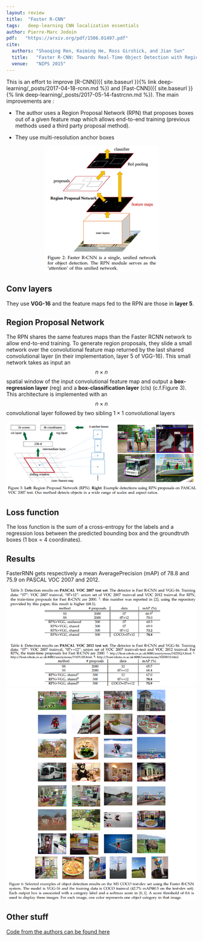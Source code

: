 ```yaml
---
layout: review
title:  "Faster R-CNN"
tags:   deep-learning CNN localization essentials 
author: Pierre-Marc Jodoin 
pdf:   "https://arxiv.org/pdf/1506.01497.pdf"
cite:
  authors: "Shaoqing Ren, Kaiming He, Ross Girshick, and Jian Sun"
  title:   "Faster R-CNN: Towards Real-Time Object Detection with Region Proposal Networks"
  venue:   "NIPS 2015"
---
```


This is an effort to improve [R-CNN]({{ site.baseurl }}{% link deep-learning/_posts/2017-04-18-rcnn.md %}) and [Fast-CNN]({{ site.baseurl }}{% link deep-learning/_posts/2017-05-14-fastrcnn.md %}). 
The main improvements are : 

* The author uses a Region Proposal Network (RPN) that proposes boxes out of a given feature map which allows end-to-end training (previous methods used a third party proposal method).

* They use multi-resolution anchor boxes

<div align="middle">
  <img src="/deep-learning/images/fasterrcnn/sc01.png" width="300">
</div>


## Conv layers
They use **VGG-16** and the feature maps fed to the RPN are those in **layer 5**.

## Region Proposal Network
The RPN shares the same features maps than the Faster RCNN network to allow end-to-end training.  To generate region proposals, they slide a small network over the convolutional feature map returned by the last shared convolutional layer (in their implementation, layer 5 of VGG-16). This small network takes as input an $$n\times n$$ spatial window of the input convolutional feature map and output a **box-regression layer** (reg) and a **box-classification layer** (cls) (c.f.Figure 3).  This architecture is implemented with an $$n\times n$$ convolutional layer followed by two sibling $1 \times 1$ convolutional layers

<div align="middle">
  <img src="/deep-learning/images/fasterrcnn/sc02.png" width="570">
</div>

## Loss function
The loss function is the sum of a cross-entropy for the labels and a regression loss between the predicted bounding box and the groundtruth boxes (1 box = 4 coordinates).

## Results
FasterRNN gets respectively a mean AveragePrecision (mAP) of 78.8 and 75.9 on PASCAL VOC 2007 and 2012.
 
<div align="middle">
  <img src="/deep-learning/images/fasterrcnn/sc04.png" width="600">
</div>

<div align="middle">
  <img src="/deep-learning/images/fasterrcnn/sc03.png" width="600">
</div>


## Other stuff

[Code from the authors can be found here](https://github.com/rbgirshick/py-faster-rcnn)
